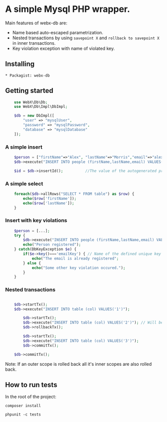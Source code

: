 # A simple Mysql PHP wrapper.
Main features of webx-db are:
* Name based auto-escaped parametrization.
* Nested transactions by using `savepoint X` and `rollback to savepoint X` in inner transactions.
* Key violation exception with name of violated key.

## Installing
    * Packagist: webx-db

## Getting started
```php
    use WebX\Db\Db;
    use WebX\Db\Impl\DbImpl;

    $db = new DbImpl([
        "user" => "mysqlUser",
        "password" => "mysqlPassword",
        "database" => "mysqlDatabase"
    ]);
```
### A simple insert
```php
    $person = ["firstName"=>"Alex", "lastName"=>"Morris","email"=>"alex.morris@somewhere.com"];
    $db->execute("INSERT INTO people (firstName,lastName,email) VALUES(:firstName,:lastName,email)", $person);

    $id = $db->insertId();          //The value of the autogenerated primary key.
```

### A simple select
```php
    foreach($db->allRows("SELECT * FROM table") as $row) {
        echo($row['firstName']);
        echo($row['lastName']);
    }
```

### Insert with key violations
```php
    $person = [...];
    try {
        $db->execute("INSERT INTO people (firstName,lastName,email) VALUES(:firstName,:lastName,email)", $person);
        echo("Person registered");
    } catch(DbKeyException $e) {
        if($e->key()==='emailKey') { // Name of the defined unique key in MySQL
            echo("The email is already registered";
        } else {
            echo("Some other key violation occured.");
        }
    }


```
### Nested transactions
```php

    $db->startTx();
    $db->execute("INSERT INTO table (col) VALUES('1')");

        $db->startTx();
        $db->execute("INSERT INTO table (col) VALUES('2')"); // Will be rolled back
        $db->rollbackTx();

        $db->startTx();
        $db->execute("INSERT INTO table (col) VALUES('3')");
        $db->commitTx();

    $db->commitTx();

```
Note: If an outer scope is rolled back all it's inner scopes are also rolled back.



## How to run tests
In the root of the project:

  `composer install`

  `phpunit -c tests`

